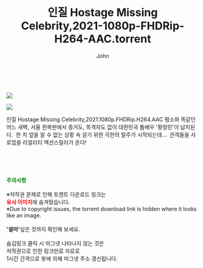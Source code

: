 ﻿---
layout: post
title:  "    인질 Hostage Missing Celebrity,2021-1080p-FHDRip-H264-AAC.torrent"
author: John
categories: [ 영화 ]
tags: [  ]
image: https://torrentrj54.com/uploadfile/full/1f765cc7521f21590bf6f62b80fa725d1c60d680.jpg"/></p><p><img src="https://torrentrj54.com/uploadfile/full/3e4251d52078285ef04f73c15b130c6331a4f253.jpg 
description: "    인질 Hostage Missing Celebrity,2021-1080p-FHDRip-H264-AAC torrent 정보 공유"
toc: true
toc_sticky: true
---

<br>
<p><img src="https://torrentrj54.com/uploadfile/full/1f765cc7521f21590bf6f62b80fa725d1c60d680.jpg"/></p><p><img src="https://torrentrj54.com/uploadfile/full/3e4251d52078285ef04f73c15b130c6331a4f253.jpg"/></p>
 인질 Hostage Missing Celebrity,2021.1080p.FHDRip.H264.AAC 평소와 똑같던 어느 새벽, 서울 한복판에서 증거도, 목격자도 없이 대한민국 톱배우 '황정민'이 납치된다.  한 치 앞을 알 수 없는 상황 속 살기 위한 극한의 탈주가 시작되는데…  관객들을 사로잡을 리얼리티 액션스릴러가 온다! 
    
<br><br><br>
<p data-ke-size="size16"><b><span style="color: green;">주의사항</span></b><br /><br />※저작권 문제로 인해 토렌트 다운로드 링크는<br /><b><span style="color: red;">유사 이미지</span></b>에 숨겨뒀습니다.<br />※Due to copyright issues, the torrent download link is hidden where it looks like an image.<br /><br /><b>'설마'</b>싶은 것까지 확인해 보세요.<br /><br />숨김링크 클릭 시 마그넷 나타나지 않는 것은<br />저작권으로 인한 링크만료 자료로<br />1시간 간격으로 봇에 의해 마그넷 주소 갱신됩니다.</p>
